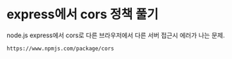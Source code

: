 # express에서 cors 정책 풀기

node.js express에서 cors로 다른 브라우저에서 다른 서버 접근시 에러가 나는 문제.

```
https://www.npmjs.com/package/cors
```
